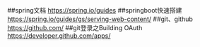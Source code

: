  ##spring文档 
    https://spring.io/guides
 ##springboot快速搭建 
    https://spring.io/guides/gs/serving-web-content/
 ##git、github 
    https://github.com/
 ##git登录之Building OAuth 
    https://developer.github.com/apps/
    
    
    
